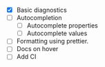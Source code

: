 - [x] Basic diagnostics 
- [ ] Autocompletion
  - [ ] Autocomplete properties
  - [ ] Autocomplete values
- [ ] Formatting using prettier.
- [ ] Docs on hover
- [ ] Add CI
